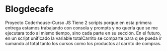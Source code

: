 # Blogdecafe
Proyecto Coderhouse-Curso JS
Tiene 2 scripts porque en esta primera entrega estamos trabajando con consola y prompts y no quería que se me ejecutara todo al mismo tiempo, sino cada parte en su sección. 
En el futuro, en un script unificado la variable totalCarrito se comparte para q se pueda ir sumando al total tanto los cursos como los productos al carrito de compras.
